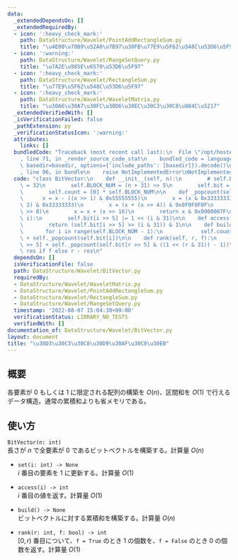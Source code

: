 ```yaml
---
data:
  _extendedDependsOn: []
  _extendedRequiredBy:
  - icon: ':heavy_check_mark:'
    path: DataStructure/Wavelet/PointAddRectangleSum.py
    title: "\u4E00\u70B9\u52A0\u7B97\u30FB\u77E9\u5F62\u548C\u53D6\u5F97"
  - icon: ':warning:'
    path: DataStructure/Wavelet/RangeSetQuery.py
    title: "\u7A2E\u985E\u6570\u53D6\u5F97"
  - icon: ':heavy_check_mark:'
    path: DataStructure/Wavelet/RectangleSum.py
    title: "\u77E9\u5F62\u548C\u53D6\u5F97"
  - icon: ':heavy_check_mark:'
    path: DataStructure/Wavelet/WaveletMatrix.py
    title: "\u30A6\u30A7\u30FC\u30D6\u30EC\u30C3\u30C8\u884C\u5217"
  _extendedVerifiedWith: []
  _isVerificationFailed: false
  _pathExtension: py
  _verificationStatusIcon: ':warning:'
  attributes:
    links: []
  bundledCode: "Traceback (most recent call last):\n  File \"/opt/hostedtoolcache/Python/3.10.5/x64/lib/python3.10/site-packages/onlinejudge_verify/documentation/build.py\"\
    , line 71, in _render_source_code_stat\n    bundled_code = language.bundle(stat.path,\
    \ basedir=basedir, options={'include_paths': [basedir]}).decode()\n  File \"/opt/hostedtoolcache/Python/3.10.5/x64/lib/python3.10/site-packages/onlinejudge_verify/languages/python.py\"\
    , line 96, in bundle\n    raise NotImplementedError\nNotImplementedError\n"
  code: "class BitVector:\n    def __init__(self, n):\n        # self.BLOCK_WIDTH\
    \ = 32\n        self.BLOCK_NUM = (n + 31) >> 5\n        self.bit = [0] * self.BLOCK_NUM\n\
    \        self.count = [0] * self.BLOCK_NUM\n\n    def _popcount(self, x):\n  \
    \      x = x - ((x >> 1) & 0x55555555)\n        x = (x & 0x33333333) + ((x >>\
    \ 2) & 0x33333333)\n        x = (x + (x >> 4)) & 0x0F0F0F0F\n        x = x + (x\
    \ >> 8)\n        x = x + (x >> 16)\n        return x & 0x0000007F\n\n    def set(self,\
    \ i):\n        self.bit[i >> 5] |= 1 << (i & 31)\n\n    def access(self, i):\n\
    \        return (self.bit[i >> 5] >> (i & 31)) & 1\n\n    def build(self):\n \
    \       for i in range(self.BLOCK_NUM - 1):\n            self.count[i + 1] = self.count[i]\
    \ + self._popcount(self.bit[i])\n\n    def rank(self, r, f):\n        res = self.count[r\
    \ >> 5] + self._popcount(self.bit[r >> 5] & ((1 << (r & 31)) - 1))\n        return\
    \ res if f else r - res\n"
  dependsOn: []
  isVerificationFile: false
  path: DataStructure/Wavelet/BitVector.py
  requiredBy:
  - DataStructure/Wavelet/WaveletMatrix.py
  - DataStructure/Wavelet/PointAddRectangleSum.py
  - DataStructure/Wavelet/RectangleSum.py
  - DataStructure/Wavelet/RangeSetQuery.py
  timestamp: '2022-08-07 15:04:38+09:00'
  verificationStatus: LIBRARY_NO_TESTS
  verifiedWith: []
documentation_of: DataStructure/Wavelet/BitVector.py
layout: document
title: "\u30D3\u30C3\u30C8\u30D9\u30AF\u30C8\u30EB"
---
```

## 概要
各要素が $0$ もしくは $1$ に限定される配列の構築を $O(n)$、区間和を $O(1)$ で行えるデータ構造。通常の累積和よりも省メモリである。

## 使い方
`BitVector(n: int)`  
長さが $n$ で全要素が $0$ であるビットベクトルを構築する。計算量 $O(n)$

- `set(i: int) -> None`  
$i$ 番目の要素を $1$ に更新する。計算量 $O(1)$

- `access(i) -> int`  
$i$ 番目の値を返す。計算量 $O(1)$

- `build() -> None`  
ビットベクトルに対する累積和を構築する。計算量 $O(n)$

- `rank(r: int, f: bool) -> int`  
$[0, r)$ 番目について、`f = True` のとき $1$ の個数を、`f = False` のとき $0$ の個数を返す。計算量 $O(1)$